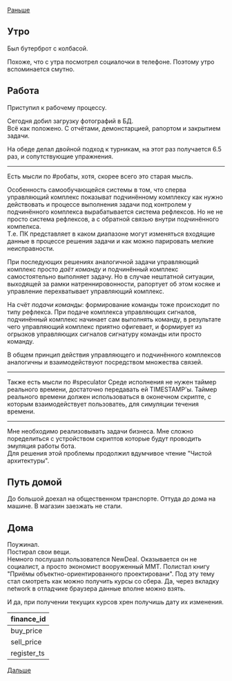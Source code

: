 [Раньше](2020.07.21.md)  
## Утро
Был бутерброт с колбасой.  

Похоже, что с утра посмотрел социалочки в телефоне. Поэтому утро вспоминается смутно.
## Работа
Приступил к рабочему процессу.

Сегодня добил загрузку фотографий в БД.  
Всё как положено. С отчётами, демонстарцией, рапортом и закрытием задачи.

На обеде делал двойной подход к турникам, на этот раз получается 6.5 раз, и сопутствующие упражнения.
_________
Есть мысли по #робаты, хотя, скорее всего это старая мысль.

Особенность самообучающейся системы в том, что сперва управляющий комплекс показыват подчинённому комплексу как нужно действовать и процессе выполнения задачи под контролем у подчинённого комплекса вырабатывается система рефлексов. Но не не просто система рефлексов, а с обратной связью внутри подчинённого компелкса.  
Т.е. ПК представляет в каком диапазоне могут изменяться входящие данные в процессе решения задачи и как можно парировать мелкие неисправности.

При последующих решениях аналогичной задачи управляющий комплекс просто *даёт команду* и подчинённый комплекс самостоятельно выполняет задачу. Но в случае нештатной ситуации, выходящей за рамки натреннировонности, рапортует об этом косяке и управление перехватывает управляющий комплекс.

На счёт *подачи команды*: формирование команды тоже происходит по типу рефлекса. При подаче комплекса управляющих сигналов, подчинённый комплекс начинает сам выполнять команду, в результате чего управляющий комплекс приятно офигевает, и формирует из огрызков управляющих сигналов сигнатуру команды или просто команду.

В общем принцип действия управляющего и подчинённого комплексов аналогичны и взаимодействуют посредством множества связей.
____________
Также есть мысли по #speculator
Среде исполнения не нужен таймер реального времени, достаточно передавать ей TIMESTAMP'ы. Таймер реального времени должен использоваться в оконечном скрипте, с которым взаимодействует пользоватеь, для симуляции течения времени.
_________
Мне необходимо реализовывать задачи бизнеса. Мне сложно поределиться с устройством скриптов которые будут проводить эмуляция работы бота.  
Для решения этой проблемы продолжил вдумчивое чтение "Чистой архитектуры".
## Путь домой
До большой доехал на общественном транспорте. Оттуда до дома на машине. В магазин заезжать не стали.
## Дома
Поужинал.  
Постирал свои вещи.  
Немного послушал пользователся NewDeal. Оказывается он не социалист, а просто экономист вооруженный ММТ.
Полистал книгу "Приёмы объектно-ориентированного проектировани". Под эту тему стал смотреть как можно получить курсы со сбера. Да, через вкладку network в отладчике браузера данные вполне можно взять.

И да, при получении текущих курсов хрен получишь дату их изменения.

|finance_id|
|:------|
|buy_price|
|sell_price|
|register_ts|

[Дальше](2020.07.22.md)